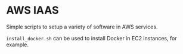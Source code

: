 # AWS IAAS

Simple scripts to setup a variety of software in AWS services.

`install_docker.sh` can be used to install Docker in EC2 instances, for example.